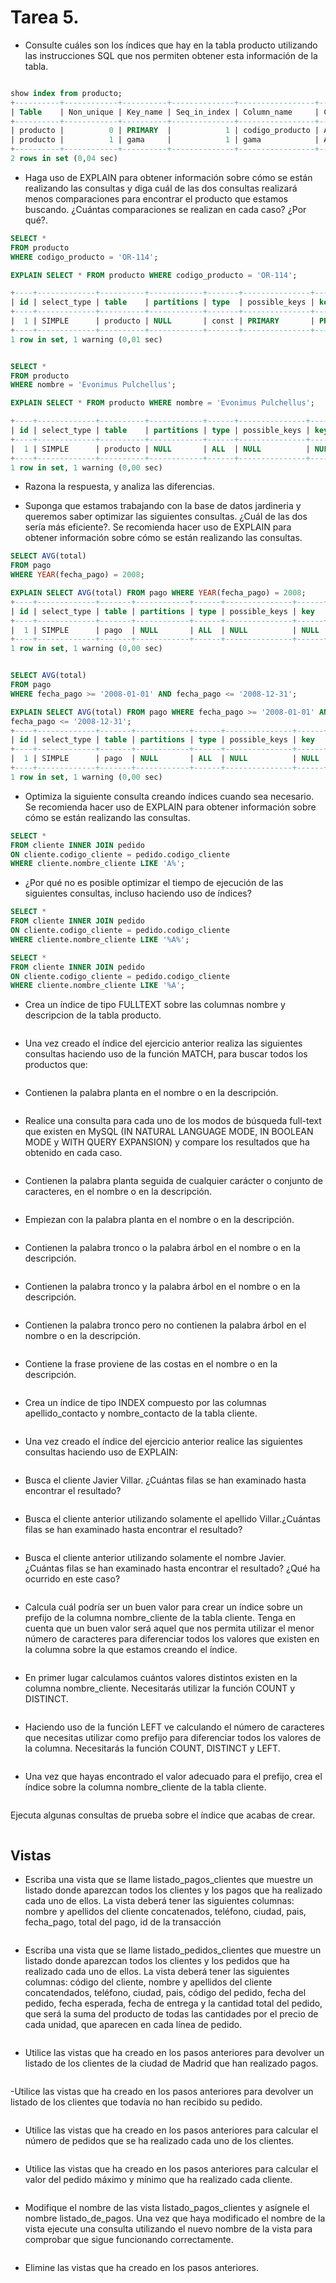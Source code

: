 
# Tarea 5.
- Consulte cuáles son los índices que hay en la tabla producto utilizando las instrucciones SQL que nos permiten obtener esta información de la tabla.

```sql

show index from producto;
+----------+------------+----------+--------------+-----------------+-----------+-------------+----------+--------+------+------------+---------+---------------+---------+------------+
| Table    | Non_unique | Key_name | Seq_in_index | Column_name     | Collation | Cardinality | Sub_part | Packed | Null | Index_type | Comment | Index_comment | Visible | Expression |
+----------+------------+----------+--------------+-----------------+-----------+-------------+----------+--------+------+------------+---------+---------------+---------+------------+
| producto |          0 | PRIMARY  |            1 | codigo_producto | A         |         276 |     NULL |   NULL |      | BTREE      |         |               | YES     | NULL       |
| producto |          1 | gama     |            1 | gama            | A         |           4 |     NULL |   NULL |      | BTREE      |         |               | YES     | NULL       |
+----------+------------+----------+--------------+-----------------+-----------+-------------+----------+--------+------+------------+---------+---------------+---------+------------+
2 rows in set (0,04 sec)


```

- Haga uso de EXPLAIN para obtener información sobre cómo se están realizando las consultas y diga cuál de las dos consultas realizará menos comparaciones para encontrar el producto que estamos buscando. ¿Cuántas comparaciones se realizan en cada caso? ¿Por qué?.
```sql
SELECT *
FROM producto
WHERE codigo_producto = 'OR-114';

EXPLAIN SELECT * FROM producto WHERE codigo_producto = 'OR-114';

+----+-------------+----------+------------+-------+---------------+---------+---------+-------+------+----------+-------+
| id | select_type | table    | partitions | type  | possible_keys | key     | key_len | ref   | rows | filtered | Extra |
+----+-------------+----------+------------+-------+---------------+---------+---------+-------+------+----------+-------+
|  1 | SIMPLE      | producto | NULL       | const | PRIMARY       | PRIMARY | 62      | const |    1 |   100.00 | NULL  |
+----+-------------+----------+------------+-------+---------------+---------+---------+-------+------+----------+-------+
1 row in set, 1 warning (0,01 sec)


SELECT *
FROM producto
WHERE nombre = 'Evonimus Pulchellus';

EXPLAIN SELECT * FROM producto WHERE nombre = 'Evonimus Pulchellus';

+----+-------------+----------+------------+------+---------------+------+---------+------+------+----------+-------------+
| id | select_type | table    | partitions | type | possible_keys | key  | key_len | ref  | rows | filtered | Extra       |
+----+-------------+----------+------------+------+---------------+------+---------+------+------+----------+-------------+
|  1 | SIMPLE      | producto | NULL       | ALL  | NULL          | NULL | NULL    | NULL |  276 |    10.00 | Using where |
+----+-------------+----------+------------+------+---------------+------+---------+------+------+----------+-------------+
1 row in set, 1 warning (0,00 sec)
```

- Razona la respuesta, y analiza las diferencias.

- Suponga que estamos trabajando con la base de datos jardineria y queremos saber optimizar las siguientes consultas. ¿Cuál de las dos sería más eficiente?. Se recomienda hacer uso de EXPLAIN para obtener información sobre cómo se están realizando las consultas.
  
```sql
SELECT AVG(total)
FROM pago
WHERE YEAR(fecha_pago) = 2008;

EXPLAIN SELECT AVG(total) FROM pago WHERE YEAR(fecha_pago) = 2008;
+----+-------------+-------+------------+------+---------------+------+---------+------+------+----------+-------------+
| id | select_type | table | partitions | type | possible_keys | key  | key_len | ref  | rows | filtered | Extra       |
+----+-------------+-------+------------+------+---------------+------+---------+------+------+----------+-------------+
|  1 | SIMPLE      | pago  | NULL       | ALL  | NULL          | NULL | NULL    | NULL |   26 |   100.00 | Using where |
+----+-------------+-------+------------+------+---------------+------+---------+------+------+----------+-------------+
1 row in set, 1 warning (0,00 sec)


SELECT AVG(total)
FROM pago
WHERE fecha_pago >= '2008-01-01' AND fecha_pago <= '2008-12-31';

EXPLAIN SELECT AVG(total) FROM pago WHERE fecha_pago >= '2008-01-01' AND
fecha_pago <= '2008-12-31';
+----+-------------+-------+------------+------+---------------+------+---------+------+------+----------+-------------+
| id | select_type | table | partitions | type | possible_keys | key  | key_len | ref  | rows | filtered | Extra       |
+----+-------------+-------+------------+------+---------------+------+---------+------+------+----------+-------------+
|  1 | SIMPLE      | pago  | NULL       | ALL  | NULL          | NULL | NULL    | NULL |   26 |    11.11 | Using where |
+----+-------------+-------+------------+------+---------------+------+---------+------+------+----------+-------------+
1 row in set, 1 warning (0,00 sec)
```

- Optimiza la siguiente consulta creando índices cuando sea necesario. Se recomienda hacer uso de EXPLAIN para obtener información sobre cómo se están realizando las consultas.
  
```sql
SELECT *
FROM cliente INNER JOIN pedido
ON cliente.codigo_cliente = pedido.codigo_cliente
WHERE cliente.nombre_cliente LIKE 'A%';
```

- ¿Por qué no es posible optimizar el tiempo de ejecución de las siguientes consultas, incluso haciendo uso de índices?
  
```sql
SELECT *
FROM cliente INNER JOIN pedido
ON cliente.codigo_cliente = pedido.codigo_cliente
WHERE cliente.nombre_cliente LIKE '%A%';

SELECT *
FROM cliente INNER JOIN pedido
ON cliente.codigo_cliente = pedido.codigo_cliente
WHERE cliente.nombre_cliente LIKE '%A';
```

- Crea un índice de tipo FULLTEXT sobre las columnas nombre y descripcion de la tabla producto.
  
```sql

```

-  Una vez creado el índice del ejercicio anterior realiza las siguientes consultas haciendo uso de la función MATCH, para buscar todos los productos que:

```sql

```
       
- Contienen la palabra planta en el nombre o en la descripción.

```sql

```       
 
- Realice una consulta para cada uno de los modos de búsqueda full-text que existen en MySQL (IN NATURAL LANGUAGE MODE, IN BOOLEAN MODE y WITH QUERY EXPANSION) y compare los resultados que ha obtenido en cada caso.

```sql

```

- Contienen la palabra planta seguida de cualquier carácter o conjunto de caracteres, en el nombre o en la descripción.

```sql

```

-  Empiezan con la palabra planta en el nombre o en la descripción.

```sql

```


- Contienen la palabra tronco o la palabra árbol en el nombre o en la descripción.

```sql

```

- Contienen la palabra tronco y la palabra árbol en el nombre o en la descripción.

```sql

```     


- Contienen la palabra tronco pero no contienen la palabra árbol en el nombre o en la descripción.

```sql

```     

- Contiene la frase proviene de las costas en el nombre o en la descripción.

```sql

```     


- Crea un índice de tipo INDEX compuesto por las columnas apellido_contacto y nombre_contacto de la tabla cliente.

```sql

```     

- Una vez creado el índice del ejercicio anterior realice las siguientes consultas haciendo uso de EXPLAIN:
            
```sql

```

- Busca el cliente Javier Villar. ¿Cuántas filas se han examinado hasta encontrar el resultado?

```sql

```           

- Busca el cliente anterior utilizando solamente el apellido Villar.¿Cuántas filas se han examinado hasta encontrar el resultado?
            
```sql

```
- Busca el cliente anterior utilizando solamente el nombre Javier. ¿Cuántas filas se han examinado hasta encontrar el resultado? ¿Qué ha ocurrido en este caso?

```sql

```

- Calcula cuál podría ser un buen valor para crear un índice sobre un prefijo de la columna nombre_cliente de la tabla cliente. Tenga en cuenta que un buen valor será aquel que nos permita utilizar el menor número de caracteres para diferenciar todos los valores que existen en la columna sobre la que estamos creando el índice.

```sql

```

- En primer lugar calculamos cuántos valores distintos existen en la columna nombre_cliente. Necesitarás utilizar la función COUNT y DISTINCT.
           
```sql

```

- Haciendo uso de la función LEFT ve calculando el número de caracteres que necesitas utilizar como prefijo para diferenciar todos los valores de la columna. Necesitarás la función COUNT, DISTINCT y LEFT.

```sql

```

- Una vez que hayas encontrado el valor adecuado para el prefijo, crea el índice sobre la columna nombre_cliente de la tabla cliente.

```sql

```

Ejecuta algunas consultas de prueba sobre el índice que acabas de crear.

```sql

```
## Vistas
- Escriba una vista que se llame listado_pagos_clientes que muestre un listado donde aparezcan todos los clientes y los pagos que ha realizado cada uno de ellos. La vista deberá tener las siguientes columnas: nombre y apellidos del cliente concatenados, teléfono, ciudad, pais, fecha_pago, total del pago, id de la transacción

```sql

```

- Escriba una vista que se llame listado_pedidos_clientes que muestre un listado donde aparezcan todos los clientes y los pedidos que ha realizado cada uno de ellos. La vista deberá tener las siguientes columnas: código del cliente, nombre y apellidos del cliente concatendados, teléfono, ciudad, pais, código del pedido, fecha del pedido, fecha esperada, fecha de entrega y la cantidad total del pedido, que será la suma del producto de todas las cantidades por el precio de cada unidad, que aparecen en cada línea de pedido.

```sql

```

- Utilice las vistas que ha creado en los pasos anteriores para devolver un listado de los clientes de la ciudad de Madrid que han realizado pagos.

```sql

```

-Utilice las vistas que ha creado en los pasos anteriores para devolver un listado de los clientes que todavía no han recibido su pedido.

```sql

```

- Utilice las vistas que ha creado en los pasos anteriores para calcular el número de pedidos que se ha realizado cada uno de los clientes.

```sql

```

- Utilice las vistas que ha creado en los pasos anteriores para calcular el valor del pedido máximo y mínimo que ha realizado cada cliente.

```sql

```

- Modifique el nombre de las vista listado_pagos_clientes y asígnele el nombre listado_de_pagos. Una vez que haya modificado el nombre de la vista ejecute una consulta utilizando el nuevo nombre de la vista para comprobar que sigue funcionando correctamente.

```sql

```

- Elimine las vistas que ha creado en los pasos anteriores.

